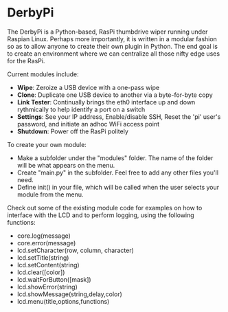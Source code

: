 # DerbyPi

The DerbyPi is a Python-based, RasPi thumbdrive wiper running under Raspian Linux.  Perhaps more importantly, it is written in a modular fashion so as to allow anyone to create their own plugin in Python.  The end goal is to create an environment where we can centralize all those nifty edge uses for the RasPi.

Current modules include:
  - **Wipe**: Zeroize a USB device with a one-pass wipe
  - **Clone**: Duplicate one USB device to another via a byte-for-byte copy
  - **Link Tester**: Continually brings the eth0 interface up and down rythmically to help identify a port on a switch
  - **Settings**: See your IP address, Enable/disable SSH, Reset the 'pi' user's password, and initiate an adhoc WiFi access point
  - **Shutdown**: Power off the RasPi politely

To create your own module:
  - Make a subfolder under the "modules" folder.  The name of the folder will be what appears on the menu.
  - Create "main.py" in the subfolder.  Feel free to add any other files you'll need.
  - Define init() in your file, which will be called when the user selects your module from the menu.

Check out some of the existing module code for examples on how to interface with the LCD and to perform logging, using the following functions:
  - core.log(message)
  - core.error(message)
  - lcd.setCharacter(row, column, character)
  - lcd.setTitle(string)
  - lcd.setContent(string)
  - lcd.clear([color])
  - lcd.waitForButton([mask])
  - lcd.showError(string)
  - lcd.showMessage(string,delay,color)
  - lcd.menu(title,options,functions)
